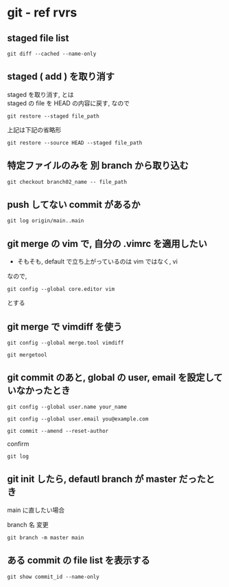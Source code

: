 
# git  -  ref rvrs


## staged file list

```
git diff --cached --name-only
```


## staged ( add ) を取り消す

staged を取り消す, とは  
staged の file を HEAD の内容に戻す, なので

```
git restore --staged file_path
```

上記は下記の省略形

```
git restore --source HEAD --staged file_path
```



## 特定ファイルのみを 別 branch から取り込む

```
git checkout branch02_name -- file_path
```



## push してない commit があるか

```
git log origin/main..main
```



## git merge の vim で, 自分の .vimrc を適用したい

- そもそも, default で立ち上がっているのは vim ではなく, vi

なので,

```
git config --global core.editor vim
```

とする



## git merge で vimdiff を使う

```
git config --global merge.tool vimdiff
```

```
git mergetool
```



## git commit のあと, global の user, email を設定していなかったとき

```
git config --global user.name your_name
```

```
git config --global user.email you@example.com
```

```
git commit --amend --reset-author
```

confirm

```
git log
```



## git init したら, defautl branch が master だったとき

main に直したい場合

branch 名 変更

```
git branch -m master main
```


## ある commit の file list を表示する

```
git show commit_id --name-only
```




